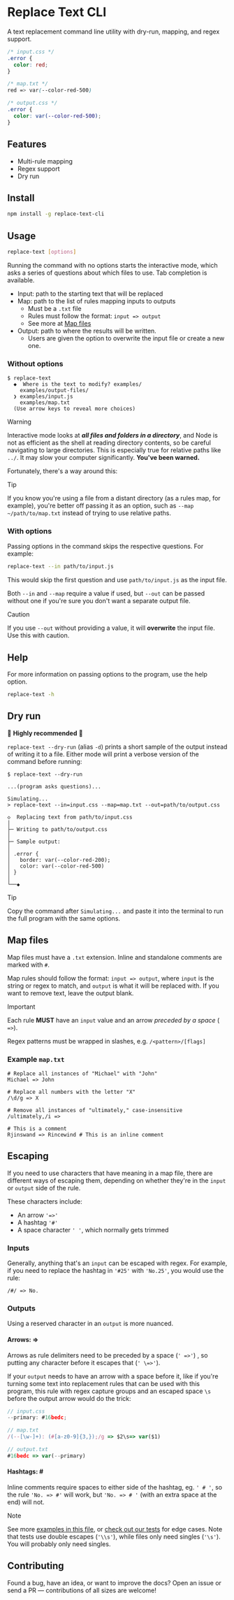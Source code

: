 # Replace Text CLI

A text replacement command line utility with dry-run, mapping, and regex support.

```css
/* input.css */
.error {
  color: red;
}

/* map.txt */
red => var(--color-red-500)

/* output.css */
.error {
  color: var(--color-red-500);
}
```

## Features

- Multi-rule mapping
- Regex support
- Dry run

## Install

```bash
npm install -g replace-text-cli
```

## Usage

```bash
replace-text [options]
```

Running the command with no options starts the interactive mode, which asks a series of questions about which files to use. Tab completion is available.

- Input: path to the starting text that will be replaced
- Map: path to the list of rules mapping inputs to outputs
  - Must be a `.txt` file
  - Rules must follow the format: `input => output`
  - See more at [Map files](#map-files)
- Output: path to where the results will be written.
  - Users are given the option to overwrite the input file or create a new one.

### Without options

```console
$ replace-text
  ◆  Where is the text to modify? examples/
    examples/output-files/
  ❯ examples/input.js
    examples/map.txt
  (Use arrow keys to reveal more choices)
```

> [!WARNING]
> Interactive mode looks at **_all files and folders in a directory_**, and Node is not as efficient as the shell at reading directory contents, so be careful navigating to large directories. This is especially true for relative paths like `../`. It may slow your computer significantly. **You've been warned.**

Fortunately, there's a way around this:

> [!TIP]
> If you know you're using a file from a distant directory (as a rules map, for example), you're better off passing it as an option, such as `--map ~/path/to/map.txt` instead of trying to use relative paths.

### With options

Passing options in the command skips the respective questions. For example:

```bash
replace-text --in path/to/input.js
```

This would skip the first question and use `path/to/input.js` as the input file.

Both `--in` and `--map` require a value if used, but `--out` can be passed without one if you're sure you don't want a separate output file.

> [!CAUTION]
> If you use `--out` without providing a value, it will **overwrite** the input file. Use this with caution.

## Help

For more information on passing options to the program, use the help option.

```bash
replace-text -h
```

## Dry run

🚨 **Highly recommended** 🚨

`replace-text --dry-run` (alias `-d`) prints a short sample of the output instead of writing it to a file. Either mode will print a verbose version of the command before running:

```console
$ replace-text --dry-run

...(program asks questions)...

Simulating...
> replace-text --in=input.css --map=map.txt --out=path/to/output.css

◇  Replacing text from path/to/input.css
│
├─ Writing to path/to/output.css
│
├─ Sample output:
│
│ .error {
│   border: var(--color-red-200);
│   color: var(--color-red-500)
│ }
│
└──◆
```

> [!TIP]
> Copy the command after `Simulating...` and paste it into the terminal to run the full program with the same options.

## Map files

Map files must have a `.txt` extension. Inline and standalone comments are marked with `#`.

Map rules should follow the format: `input => output`, where `input` is the string or regex to match, and `output` is what it will be replaced with. If you want to remove text, leave the output blank.

> [!IMPORTANT]
> Each rule **MUST** have an `input` value and an arrow _preceded by a space_ (` =>`).

Regex patterns must be wrapped in slashes, e.g. `/<pattern>/[flags]`

### Example `map.txt`

```text title="map.txt"
# Replace all instances of "Michael" with "John"
Michael => John

# Replace all numbers with the letter "X"
/\d/g => X

# Remove all instances of "ultimately," case-insensitive
/ultimately,/i =>

# This is a comment
Rjinswand => Rincewind # This is an inline comment
```

## Escaping

If you need to use characters that have meaning in a map file, there are different ways of escaping them, depending on whether they're in the `input` or `output` side of the rule.

These characters include:

- An arrow `'=>'`
- A hashtag `'#'`
- A space character `' '`, which normally gets trimmed

### Inputs

Generally, anything that's an `input` can be escaped with regex. For example, if you need to replace the hashtag in `'#25'` with `'No.25'`, you would use the rule:

```text
/#/ => No.
```

### Outputs

Using a reserved character in an `output` is more nuanced.

#### Arrows: =>

Arrows as rule delimiters need to be preceded by a space (`' =>'`) , so putting any character before it escapes that (`' \=>'`).

If your `output` needs to have an arrow with a space before it, like if you're turning some text into replacement rules that can be used with this program, this rule with regex capture groups and an escaped space `\s` before the output arrow would do the trick:

```js
// input.css
--primary: #16bedc;

// map.txt
/(--[\w-]+): (#[a-z0-9]{3,});/g => $2\s=> var($1)

// output.txt
#16bedc => var(--primary)
```

#### Hashtags: \#

Inline comments require spaces to either side of the hashtag, eg. `' # '`, so the rule `'No. => #'` will work, but `'No. => # '` (with an extra space at the end) will not.

> [!NOTE]
> See more [examples in this file](examples/color-to-var-map.txt), or [check out our tests](test/utils/replace.test.ts) for edge cases. Note that tests use double escapes (`'\\s'`), while files only need singles (`'\s'`). You will probably only need singles.

## Contributing

Found a bug, have an idea, or want to improve the docs? Open an issue or send a PR — contributions of all sizes are welcome!
